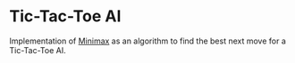 # Tic-Tac-Toe AI

Implementation of [Minimax](https://en.wikipedia.org/wiki/Minimax) as an algorithm to find the best next move for a Tic-Tac-Toe AI.
